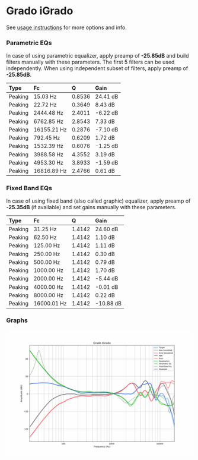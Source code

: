 # Grado iGrado
See [usage instructions](https://github.com/jaakkopasanen/AutoEq#usage) for more options and info.

### Parametric EQs
In case of using parametric equalizer, apply preamp of **-25.85dB** and build filters manually
with these parameters. The first 5 filters can be used independently.
When using independent subset of filters, apply preamp of **-25.85dB**.

| Type    | Fc          |      Q | Gain     |
|:--------|:------------|:-------|:---------|
| Peaking | 15.03 Hz    | 0.8536 | 24.41 dB |
| Peaking | 22.72 Hz    | 0.3649 | 8.43 dB  |
| Peaking | 2444.48 Hz  | 2.4011 | -6.22 dB |
| Peaking | 6762.85 Hz  | 2.8543 | 7.33 dB  |
| Peaking | 16155.21 Hz | 0.2876 | -7.10 dB |
| Peaking | 792.45 Hz   | 0.6209 | 1.72 dB  |
| Peaking | 1532.39 Hz  | 0.6076 | -1.25 dB |
| Peaking | 3988.58 Hz  | 4.3552 | 3.19 dB  |
| Peaking | 4953.30 Hz  | 3.8933 | -1.59 dB |
| Peaking | 16816.89 Hz | 2.4766 | 0.61 dB  |

### Fixed Band EQs
In case of using fixed band (also called graphic) equalizer, apply preamp of **-25.35dB**
(if available) and set gains manually with these parameters.

| Type    | Fc          |      Q | Gain      |
|:--------|:------------|:-------|:----------|
| Peaking | 31.25 Hz    | 1.4142 | 24.60 dB  |
| Peaking | 62.50 Hz    | 1.4142 | 1.10 dB   |
| Peaking | 125.00 Hz   | 1.4142 | 1.11 dB   |
| Peaking | 250.00 Hz   | 1.4142 | 0.30 dB   |
| Peaking | 500.00 Hz   | 1.4142 | 0.79 dB   |
| Peaking | 1000.00 Hz  | 1.4142 | 1.70 dB   |
| Peaking | 2000.00 Hz  | 1.4142 | -5.44 dB  |
| Peaking | 4000.00 Hz  | 1.4142 | -0.01 dB  |
| Peaking | 8000.00 Hz  | 1.4142 | 0.22 dB   |
| Peaking | 16000.01 Hz | 1.4142 | -10.88 dB |

### Graphs
![](./Grado%20iGrado.png)